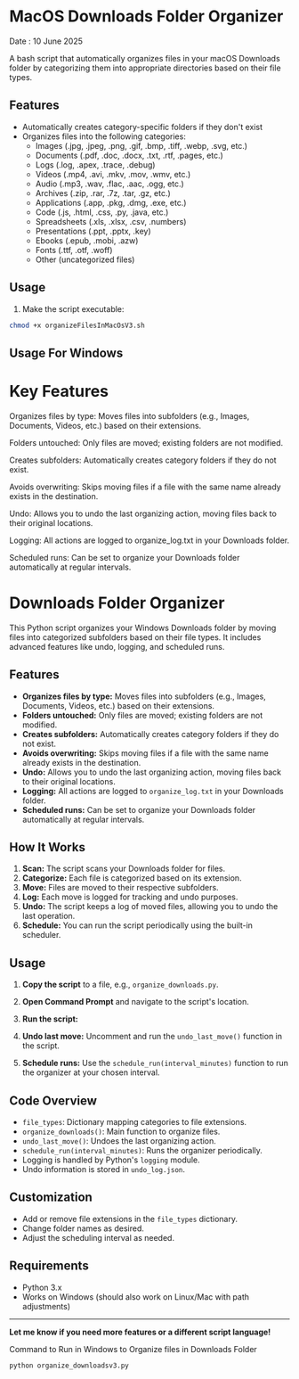 # MacOS Downloads Folder Organizer
Date : 10 June 2025

A bash script that automatically organizes files in your macOS Downloads folder by categorizing them into appropriate directories based on their file types.

## Features

- Automatically creates category-specific folders if they don't exist
- Organizes files into the following categories:
  - Images (.jpg, .jpeg, .png, .gif, .bmp, .tiff, .webp, .svg, etc.)
  - Documents (.pdf, .doc, .docx, .txt, .rtf, .pages, etc.)
  - Logs (.log, .apex, .trace, .debug)
  - Videos (.mp4, .avi, .mkv, .mov, .wmv, etc.)
  - Audio (.mp3, .wav, .flac, .aac, .ogg, etc.)
  - Archives (.zip, .rar, .7z, .tar, .gz, etc.)
  - Applications (.app, .pkg, .dmg, .exe, etc.)
  - Code (.js, .html, .css, .py, .java, etc.)
  - Spreadsheets (.xls, .xlsx, .csv, .numbers)
  - Presentations (.ppt, .pptx, .key)
  - Ebooks (.epub, .mobi, .azw)
  - Fonts (.ttf, .otf, .woff)
  - Other (uncategorized files)

## Usage

1. Make the script executable:
```bash
chmod +x organizeFilesInMacOsV3.sh
```


## Usage For Windows

# Key Features
Organizes files by type: Moves files into subfolders (e.g., Images, Documents, Videos, etc.) based on their extensions.

Folders untouched: Only files are moved; existing folders are not modified.

Creates subfolders: Automatically creates category folders if they do not exist.

Avoids overwriting: Skips moving files if a file with the same name already exists in the destination.

Undo: Allows you to undo the last organizing action, moving files back to their original locations.

Logging: All actions are logged to organize_log.txt in your Downloads folder.

Scheduled runs: Can be set to organize your Downloads folder automatically at regular intervals.



# Downloads Folder Organizer

This Python script organizes your Windows Downloads folder by moving files into categorized subfolders based on their file types. It includes advanced features like undo, logging, and scheduled runs.

## Features


- **Organizes files by type:** Moves files into subfolders (e.g., Images, Documents, Videos, etc.) based on their extensions.
- **Folders untouched:** Only files are moved; existing folders are not modified.
- **Creates subfolders:** Automatically creates category folders if they do not exist.
- **Avoids overwriting:** Skips moving files if a file with the same name already exists in the destination.
- **Undo:** Allows you to undo the last organizing action, moving files back to their original locations.
- **Logging:** All actions are logged to `organize_log.txt` in your Downloads folder.
- **Scheduled runs:** Can be set to organize your Downloads folder automatically at regular intervals.

## How It Works

1. **Scan:** The script scans your Downloads folder for files.
2. **Categorize:** Each file is categorized based on its extension.
3. **Move:** Files are moved to their respective subfolders.
4. **Log:** Each move is logged for tracking and undo purposes.
5. **Undo:** The script keeps a log of moved files, allowing you to undo the last operation.
6. **Schedule:** You can run the script periodically using the built-in scheduler.

## Usage

1. **Copy the script** to a file, e.g., `organize_downloads.py`.
2. **Open Command Prompt** and navigate to the script's location.
3. **Run the script:**

4. **Undo last move:**
Uncomment and run the `undo_last_move()` function in the script.
5. **Schedule runs:**
Use the `schedule_run(interval_minutes)` function to run the organizer at your chosen interval.

## Code Overview

- `file_types`: Dictionary mapping categories to file extensions.
- `organize_downloads()`: Main function to organize files.
- `undo_last_move()`: Undoes the last organizing action.
- `schedule_run(interval_minutes)`: Runs the organizer periodically.
- Logging is handled by Python's `logging` module.
- Undo information is stored in `undo_log.json`.

## Customization

- Add or remove file extensions in the `file_types` dictionary.
- Change folder names as desired.
- Adjust the scheduling interval as needed.

## Requirements

- Python 3.x
- Works on Windows (should also work on Linux/Mac with path adjustments)

---

**Let me know if you need more features or a different script language!**


Command to Run in Windows to Organize files in Downloads Folder
```bash
python organize_downloadsv3.py
```